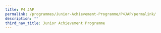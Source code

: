 ```yaml
---
title: P4 JAP
permalink: /programmes/Junior-Achievement-Programme/P4JAP/permalink/
description: ""
third_nav_title: Junior Achievement Programme
---
```

